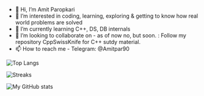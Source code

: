 - 👋 Hi, I’m Amit Paropkari
- 👀 I’m interested in coding, learning, exploring & getting to know how real world problems are solved
- 🌱 I’m currently learning C++, DS, DB internals
- 💞️ I’m looking to collaborate on - as of now no, but soon. 
    : Follow my repository CppSwissKnife for C++ sutdy material.
- 📫 How to reach me - Telegram: @Amitpar90

![Top Langs](https://github-readme-stats.vercel.app/api/top-langs/?username=amitfreeman&langs_count=10&theme=tokyonight)

![Streaks](https://github-readme-streak-stats.herokuapp.com/?user=amitfreeman&theme=tokyonight)

![My GitHub stats](https://github-readme-stats.vercel.app/api?username=amitfreeman&hide=contribs&show_icons=true&count_private=true&include_all_commits=true&theme=tokyonight) 


<!---
amitfreeman/amitfreeman is a ✨ special ✨ repository because its `README.md` (this file) appears on your GitHub profile.
You can click the Preview link to take a look at your changes.
--->
